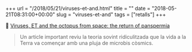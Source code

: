 +++
url = "/2018/05/21/viruses-et-and.html"
title = ""
date = "2018-05-21T08:31:00+00:00"
slug = "viruses-et-and"
tags = ["retalls"]
+++

📎 [Viruses, ET and the octopus from space: the return of panspermia](https://cosmosmagazine.com/biology/viruses-et-and-the-octopus-from-space-the-return-of-panspermia)

> Un article important reviu la teoria sovint ridiculitzada que la vida a la Terra va començar amb una pluja de microbis còsmics.

